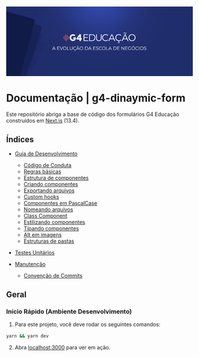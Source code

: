 ![Logo](./img/g4-banner.png)

# Documentação | g4-dinaymic-form

Este repositório abriga a base de código dos formulários G4 Educação construídos em [Next.js](https://nextjs.org/blog/next-13-4) (13.4).

## Índices

- [Guia de Desenvolvimento](#geral)
  - [Código de Conduta](./docs/CODE_OF_CONDUCT.md)
  - [Regras básicas](./docs/STYLEGUIDE.md#regras-básicas)
  - [Estrutura de componentes](./docs/STYLEGUIDE.md#estrutura-de-componentes)
  - [Criando componentes](./docs/STYLEGUIDE.md#criando-componentes)
  - [Exportando arquivos](./docs/STYLEGUIDE.md#exportando-arquivos)
  - [Custom hooks](./docs/STYLEGUIDE.md#custom-hooks)
  - [Componentes em PascalCase](./docs/STYLEGUIDE.md#componentes-em-pascalcase)
  - [Nomeando arquivos](./docs/STYLEGUIDE.md#nomeando-coisas)
  - [Class Component](./docs/STYLEGUIDE.md#class-component)
  - [Estilizando componentes](./docs/STYLEGUIDE.md#estilizando-componentes)
  - [Tipando componentes](./docs/STYLEGUIDE.md#tipando-componentes)
  - [Alt em imagens](./docs/STYLEGUIDE.md#alt-em-imagens)
  - [Estruturas de pastas](./docs/STYLEGUIDE.md#estrutura-de-pastas)

- [Testes Unitários](./docs/UNITS_TESTS.md)

- [Manutenção](#manutenção)
  - [Convenção de Commits](./docs/CONVENTIONAL_COMMITS.md)

## Geral

### Início Rápido (Ambiente Desenvolvimento)

1. Para este projeto, você deve rodar os seguintes comandos:

```sh
yarn && yarn dev
```

2. Abra [localhost:3000](http://localhost:3000) para ver em ação.